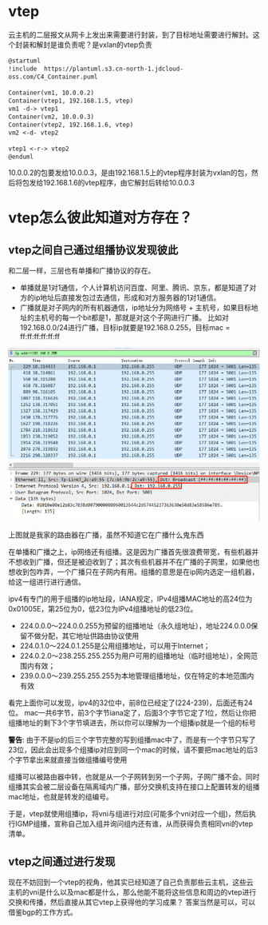 # vtep

云主机的二层报文从网卡上发出来需要进行封装，到了目标地址需要进行解封。这个封装和解封是谁负责呢？是vxlan的vtep负责

```plantuml
@startuml
!include  https://plantuml.s3.cn-north-1.jdcloud-oss.com/C4_Container.puml

Container(vm1, 10.0.0.2)
Container(vtep1, 192.168.1.5, vtep)
vm1 -d-> vtep1
Container(vm2, 10.0.0.3)
Container(vtep2, 192.168.1.6, vtep)
vm2 <-d- vtep2

vtep1 <-r-> vtep2
@enduml
```

10.0.0.2的包要发给10.0.0.3，是由192.168.1.5上的vtep程序封装为vxlan的包，然后将包发给192.168.1.6的vtep程序，由它解封后转给10.0.0.3

# vtep怎么彼此知道对方存在？

## vtep之间自己通过组播协议发现彼此

和二层一样，三层也有单播和广播协议的存在。

* 单播就是1对1通信，个人计算机访问百度、阿里、腾讯、京东，都是知道了对方的ip地址后直接发包过去通信，形成和对方服务器的1对1通信。
* 广播就是对子网内的所有机器通信，ip地址分为网络号 + 主机号，如果目标地址的主机号的每一个bit都是1，那就是对这个子网进行广播。
  比如对192.168.0.0/24进行广播，目标ip就要是192.168.0.255，目标mac = ff:ff:ff:ff:ff:ff

![家用路由器广播.png](家用路由器广播.png)

上图就是我家的路由器在广播，虽然不知道它在广播什么鬼东西

在单播和广播之上，ip网络还有组播。这是因为广播首先很浪费带宽，有些机器并不想收到广播，但还是被迫收到了；其次有些机器并不在广播的子网里，如果他也想收到包咋弄，一个广播只在子网内有用。组播的意思是在ip网内选定一组机器，给这一组进行进行通信。

ipv4有专门的用于组播的ip地址段，IANA规定，IPv4组播MAC地址的高24位为0x01005E，第25位为0，低23位为IPv4组播地址的低23位。

* 224.0.0.0～224.0.0.255为预留的组播地址（永久组地址），地址224.0.0.0保留不做分配，其它地址供路由协议使用
* 224.0.1.0～224.0.1.255是公用组播地址，可以用于Internet；
* 224.0.2.0～238.255.255.255为用户可用的组播地址（临时组地址），全网范围内有效；
* 239.0.0.0～239.255.255.255为本地管理组播地址，仅在特定的本地范围内有效

看完上面你可以发现，ipv4的32位中，前8位已经定了(224-239)，后面还有24位。
mac一共6字节，前3个字节iana定了，后面3个字节它定了1位，然后让你把组播地址的剩下3个字节填进去，所以你可以理解为一个组播ip就是一个组的标号

**警告**: 由于不是ip的后三个字节完整的写到组播mac中了，而是有一个字节只写了23位，因此会出现多个组播ip对应到同一个mac的时候，请不要把mac地址的后3个字节拿出来就直接当做组播编号使用

组播可以被路由器中转，也就是从一个子网转到另一个子网，子网广播不会。同时组播其实会被二层设备在隔离域内广播，部分交换机支持在接口上配置转发的组播mac地址，也就是转发的组编号。

于是，vtep就使用组播ip，将vni与组进行对应(可能多个vni对应一个组)，然后执行IGMP组播，宣称自己加入组并询问组内还有谁，从而获得负责相同vni的vtep清单。

## vtep之间通过进行发现

现在不妨回到一个vtep的视角，他其实已经知道了自己负责那些云主机，这些云主机的vni是什么以及mac都是什么，那么他能不能将这些信息和周边的vtep进行交换和传播，然后直接从其它vtep上获得他的学习成果？
答案当然是可以，可以借鉴bgp的工作方式。
